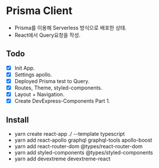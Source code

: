 # Prisma Client
- Prisma를 이용해 Serverless 방식으로 배포한 상태.
- React에서 Query요청을 작성.


## Todo
- [x] Init App.
- [x] Settings apollo.
- [x] Deployed Prisma test to Query.
- [x] Routes, Theme, styled-components.
- [x] Layout + Navigation.
- [x] Create DevExpress-Components Part 1.

## Install
- yarn create react-app ./ --template typescript
- yarn add react-apollo graphql graphql-tools apollo-boost
- yarn add react-router-dom @types/react-router-dom
- yarn add styled-components @types/styled-components
- yarn add devextreme devextreme-react